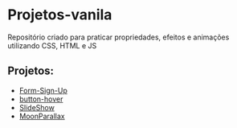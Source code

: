 # Projetos-vanila

Repositório criado para praticar propriedades, efeitos e animações utilizando CSS, HTML e JS

## Projetos:

  - [Form-Sign-Up](https://form-sign-up.netlify.app/)
  - [button-hover](https://button-hover.netlify.app/)
  - [SlideShow](https://slideshow-nitendao.netlify.app/)
  - [MoonParallax](moonsparallax.netlify.app)
